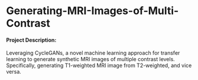 # Generating-MRI-Images-of-Multi-Contrast
#### Project Description: 
Leveraging CycleGANs, a novel machine learning approach for transfer learning to generate synthetic MRI images of multiple contrast levels. Specifically, generating T1-weighted MRI image from T2-weighted, and vice versa.
